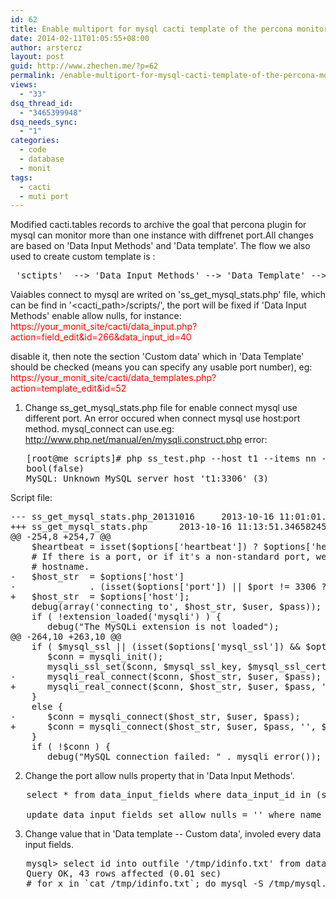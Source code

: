 ```yaml
---
id: 62
title: Enable multiport for mysql cacti template of the percona monitor plugin
date: 2014-02-11T01:05:55+08:00
author: arstercz
layout: post
guid: http://www.zhechen.me/?p=62
permalink: /enable-multiport-for-mysql-cacti-template-of-the-percona-monitor-plugin/
views:
  - "33"
dsq_thread_id:
  - "3465399948"
dsq_needs_sync:
  - "1"
categories:
  - code
  - database
  - monit
tags:
  - cacti
  - muti port
---
```

Modified cacti.tables records to archive the goal that percona plugin for mysql can monitor more than one instance with diffrenet port.All changes are based on 'Data Input Methods' and 'Data template'. The flow we also used to create custom template is :
<pre>
 'sctipts'  --> 'Data Input Methods' --> 'Data Template' --> 'Graph Template'
</pre>

Vaiables connect to mysql are writed on 'ss_get_mysql_stats.php' file, which can be find in '<cacti_path>/scripts/', the port will be fixed if 'Data Input Methods' enable allow nulls, for instance:
 <font color=red>https://your_monit_site/cacti/data_input.php?action=field_edit&id=266&data_input_id=40</font>
<!--more-->
disable it, then note the section 'Custom data' which in 'Data Template' should be checked (means you can specify any usable port number), eg:
 <font color=red>https://your_monit_site/cacti/data_templates.php?action=template_edit&id=52</font>

1. Change ss_get_mysql_stats.php file for enable connect mysql use different port. An error occured when connect mysql use host:port method. mysql_connect can use.eg: http://www.php.net/manual/en/mysqli.construct.php
error:
<pre>
   [root@me scripts]# php ss_test.php --host t1 --items nn --port 3306
   bool(false)
   MySQL: Unknown MySQL server host 't1:3306' (3)
</pre>
Script file:
<pre>
--- ss_get_mysql_stats.php_20131016     2013-10-16 11:01:01.490394353 +0800
+++ ss_get_mysql_stats.php      2013-10-16 11:13:51.346582456 +0800
@@ -254,8 +254,7 @@
    $heartbeat = isset($options['heartbeat']) ? $options['heartbeat'] : $heartbeat;
    # If there is a port, or if it's a non-standard port, we add ":$port" to the
    # hostname.
-   $host_str  = $options['host']
-              . (isset($options['port']) || $port != 3306 ? ":$port" : '');
+   $host_str  = $options['host'];
    debug(array('connecting to', $host_str, $user, $pass));
    if ( !extension_loaded('mysqli') ) {
       debug("The MySQLi extension is not loaded");
@@ -264,10 +263,10 @@
    if ( $mysql_ssl || (isset($options['mysql_ssl']) && $options['mysql_ssl']) ) {
       $conn = mysqli_init();
       mysqli_ssl_set($conn, $mysql_ssl_key, $mysql_ssl_cert, NULL, NULL, NULL);
-      mysqli_real_connect($conn, $host_str, $user, $pass);
+      mysqli_real_connect($conn, $host_str, $user, $pass, '', $port);
    }
    else {
-      $conn = mysqli_connect($host_str, $user, $pass);
+      $conn = mysqli_connect($host_str, $user, $pass, '', $port);
    }
    if ( !$conn ) {
       debug("MySQL connection failed: " . mysqli_error());
</pre>

2. Change the port allow nulls property that in 'Data Input Methods'.
<pre>
   select * from data_input_fields where data_input_id in (select id from data_input where name regexp 'MySQL') and name = 'Port';

   update data_input_fields set allow_nulls = '' where name = 'Port' and data_input_id in (select id from data_input where name regexp 'MySQL');
</pre>

3. Change value that in 'Data template -- Custom data', involed every data input fields.

<pre>
   mysql> select id into outfile '/tmp/idinfo.txt' from data_input where input_string regexp 'ss_get_mysql_stats.php';
   Query OK, 43 rows affected (0.01 sec)
   # for x in `cat /tmp/idinfo.txt`; do mysql -S /tmp/mysql.sock -D cacti -Bse "update data_input_data set t_value = 'on' where data_input_field_id = (select id from data_input_fields where data_input_id = $x and name = 'Port') and data_template_data_id  = (select id from data_template_data where data_input_id = $x and local_data_template_data_id = 0)";echo ok;done
</pre>